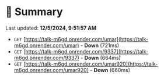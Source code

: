 # 📖 Summary
Last updated: **12/5/2024, 9:51:57 AM**

- `GET` [https://talk-m6gd.onrender.com/umar](https://talk-m6gd.onrender.com/umar) - **Down** (721ms)
- `GET` [https://talk-m6gd.onrender.com/9337](https://talk-m6gd.onrender.com/9337) - **Down** (664ms)
- `GET` [https://talk-m6gd.onrender.com/umar920](https://talk-m6gd.onrender.com/umar920) - **Down** (660ms)

